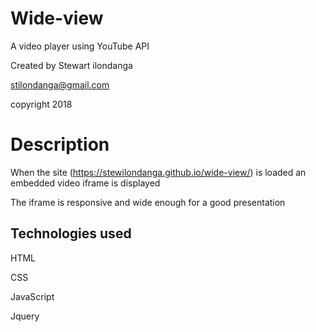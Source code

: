 # Wide-view

A video player using YouTube API

Created by Stewart ilondanga

stilondanga@gmail.com

copyright 2018

# Description

When the site (https://stewilondanga.github.io/wide-view/) is loaded an embedded video iframe is displayed

The iframe is responsive and wide enough for a good presentation

## Technologies used

HTML

CSS

JavaScript

Jquery
